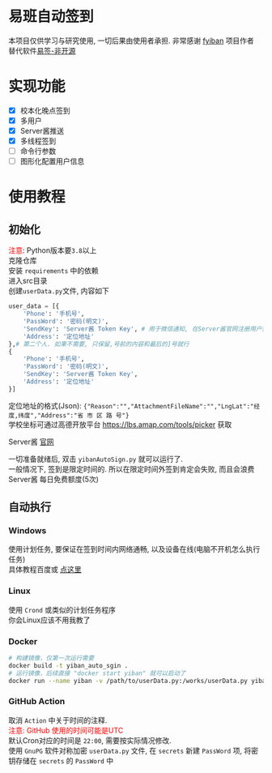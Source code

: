 
# 易班自动签到
本项目仅供学习与研究使用, 一切后果由使用者承担.
非常感谢 [fyiban](https://github.com/Sricor/yiban/) 项目作者  
替代软件[易签-非开源](https://github.com/2117516450/yiban-signin)

# 实现功能
- [x] 校本化晚点签到
- [x] 多用户
- [x] Server酱推送
- [x] 多线程签到
- [ ] 命令行参数
- [ ] 图形化配置用户信息

# 使用教程
## 初始化
<font color=red>注意</font>: Python版本要`3.8`以上  
克隆仓库  
安装 `requirements` 中的依赖  
进入src目录  
创建`userData.py`文件, 内容如下
```python
user_data = [{
	'Phone': '手机号',
	'PassWord': '密码(明文)',
	'SendKey': 'Server酱 Token Key', # 用于微信通知, 在Server酱官网注册用户获取
	'Address': '定位地址' 
},# 第二个人. 如果不需要, 只保留,号前的内容和最后的]号就行
{
	'Phone': '手机号',
	'PassWord': '密码(明文)',
	'SendKey': 'Server酱 Token Key',
	'Address': '定位地址' 
}]
```
定位地址的格式(Json): `{"Reason":"","AttachmentFileName":"","LngLat":"经度,纬度","Address":"省 市 区 路 号"}`  
学校坐标可通过高德开放平台 https://lbs.amap.com/tools/picker 获取

Server酱 [官网](https://sct.ftqq.com/)

一切准备就绪后, 双击 `yibanAutoSign.py` 就可以运行了.  
一般情况下, 签到是限定时间的. 所以在限定时间外签到肯定会失败, 而且会浪费 Server酱 每日免费额度(5次)

## 自动执行
### Windows
使用计划任务, 要保证在签到时间内网络通畅, 以及设备在线(电脑不开机怎么执行任务)  
具体教程百度或 [点这里](https://topbook.cc/overview?selectedArticle=1383&title=%E4%BD%BF%E7%94%A8%E8%AE%A1%E5%88%92%E4%BB%BB%E5%8A%A1%E7%A8%8B%E5%BA%8F%EF%BC%8C%E8%AE%A9%20Windows%20%E8%87%AA%E5%8A%A8%E5%B7%A5%E4%BD%9C%E3%80%82)

### Linux
使用 `Crond` 或类似的计划任务程序  
你会Linux应该不用我教了

### Docker
```sh
# 构建镜像，仅第一次运行需要
docker build -t yiban_auto_sgin .
# 运行镜像，后续直接 "docker start yiban" 就可以启动了
docker run --name yiban -v /path/to/userData.py:/works/userData.py yibanautosign_changed.py
```

### GitHub Action
取消 `Action` 中关于时间的注释.  
<font color='red'>注意: GitHub 使用的时间可能是UTC</font>  
默认Cron对应的时间是 `22:00`, 需要按实际情况修改.  
使用 `GnuPG` 软件对称加密 `userData.py` 文件, 在 `secrets` 新建 `PassWord` 项, 将密钥存储在 `secrets` 的 `PassWord` 中

